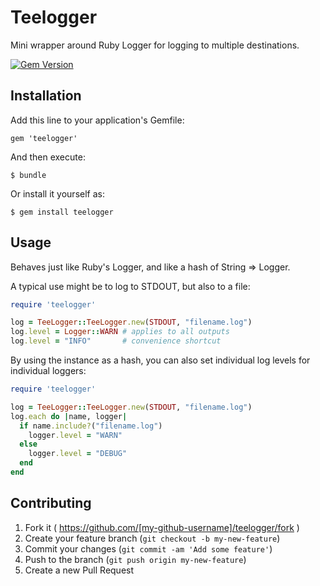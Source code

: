 # Teelogger

Mini wrapper around Ruby Logger for logging to multiple destinations.

[![Gem Version](https://badge.fury.io/rb/teelogger.svg)](http://badge.fury.io/rb/teelogger)

## Installation

Add this line to your application's Gemfile:

    gem 'teelogger'

And then execute:

    $ bundle

Or install it yourself as:

    $ gem install teelogger

## Usage

 Behaves just like Ruby's Logger, and like a hash of String => Logger.

A typical use might be to log to STDOUT, but also to a file:

```ruby
require 'teelogger'

log = TeeLogger::TeeLogger.new(STDOUT, "filename.log")
log.level = Logger::WARN # applies to all outputs
log.level = "INFO"       # convenience shortcut
```

By using the instance as a hash, you can also set individual log levels
for individual loggers:

```ruby
require 'teelogger'

log = TeeLogger::TeeLogger.new(STDOUT, "filename.log")
log.each do |name, logger|
  if name.include?("filename.log")
    logger.level = "WARN"
  else
    logger.level = "DEBUG"
  end
end
```

## Contributing

1. Fork it ( https://github.com/[my-github-username]/teelogger/fork )
2. Create your feature branch (`git checkout -b my-new-feature`)
3. Commit your changes (`git commit -am 'Add some feature'`)
4. Push to the branch (`git push origin my-new-feature`)
5. Create a new Pull Request
